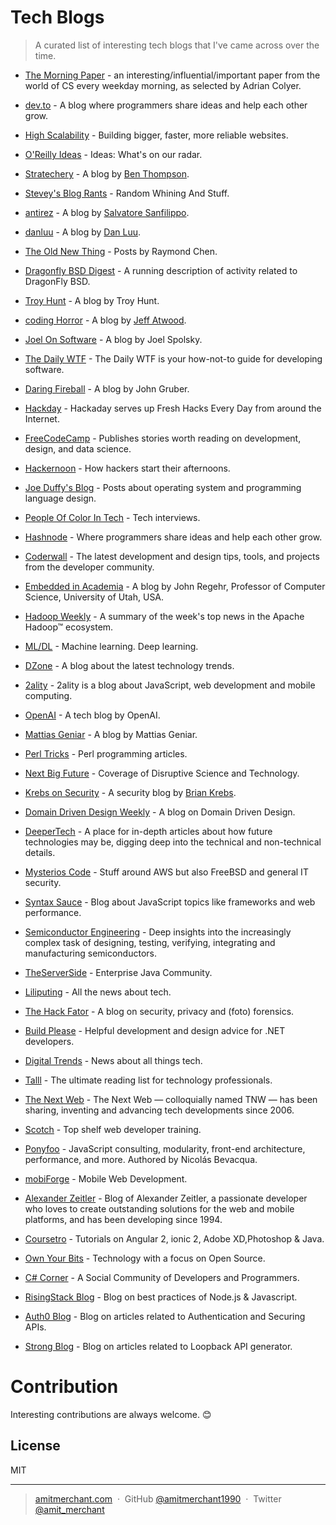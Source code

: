 # Tech Blogs

> A curated list of interesting tech blogs that I've came across over the time.

- [The Morning Paper](https://blog.acolyer.org/) - an interesting/influential/important paper from the world of CS every weekday morning, as selected by Adrian Colyer.

- [dev.to](https://dev.to/) - A blog where programmers share ideas and help each other grow.

- [High Scalability](http://highscalability.com/) - Building bigger, faster, more reliable websites.

- [O'Reilly Ideas](https://www.oreilly.com/ideas) - Ideas: What's on our radar.

- [Stratechery](https://stratechery.com/) - A blog by [Ben Thompson](https://twitter.com/benthompson).

- [Stevey's Blog Rants](https://steve-yegge.blogspot.in/) - Random Whining And Stuff.

- [antirez](http://antirez.com/latest/0) - A blog by [Salvatore Sanfilippo](https://twitter.com/antirez).

- [danluu](https://danluu.com/) - A blog by [Dan Luu](https://twitter.com/danluu).

- [The Old New Thing](https://blogs.msdn.microsoft.com/oldnewthing/) - Posts by Raymond Chen.

- [Dragonfly BSD Digest](http://www.dragonflydigest.com/) - A running description of activity related to DragonFly BSD.

- [Troy Hunt](https://www.troyhunt.com/) - A blog by Troy Hunt.

- [coding Horror](https://blog.codinghorror.com/) - A blog by [Jeff Atwood](https://twitter.com/codinghorror).

- [Joel On Software](https://www.joelonsoftware.com/) - A blog by Joel Spolsky.

- [The Daily WTF](http://thedailywtf.com/) - The Daily WTF is your how-not-to guide for developing software.

- [Daring Fireball](http://daringfireball.net/) - A blog by John Gruber.

- [Hackday](http://hackaday.com/) - Hackaday serves up Fresh Hacks Every Day from around the Internet.

- [FreeCodeCamp](https://medium.freecodecamp.com/) - Publishes stories worth reading on development, design, and data science.

- [Hackernoon](https://hackernoon.com/) - How hackers start their afternoons.

- [Joe Duffy's Blog](http://joeduffyblog.com/) - Posts about operating system and programming language design.

- [People Of Color In Tech](http://peopleofcolorintech.com/) - Tech interviews.

- [Hashnode](https://hashnode.com/) - Where programmers share ideas and help each other grow.

- [Coderwall](https://coderwall.com/) - The latest development and design tips, tools, and projects from the developer community.

- [Embedded in Academia](http://blog.regehr.org/) - A blog by John Regehr, Professor of Computer Science, University of Utah, USA.

- [Hadoop Weekly](https://hadoopweekly.com/) - A summary of the week's top news in the Apache Hadoop™ ecosystem.

- [ML/DL](https://thomaswdinsmore.com/) - Machine learning. Deep learning.

- [DZone](https://dzone.com/) - A blog about the latest technology trends.

- [2ality](http://2ality.com/) - 2ality is a blog about JavaScript, web development and mobile computing.

- [OpenAI](https://openai.com/blog/) - A tech blog by OpenAI.

- [Mattias Geniar](https://ma.ttias.be/blog/) - A blog by Mattias Geniar.

- [Perl Tricks](http://perltricks.com/) - Perl programming articles.

- [Next Big Future](http://www.nextbigfuture.com/) - Coverage of Disruptive Science and Technology.

- [Krebs on Security](https://krebsonsecurity.com/) - A security blog by [Brian Krebs](https://twitter.com/briankrebs).

- [Domain Driven Design Weekly](http://dddweekly.com/) - A blog on Domain Driven Design.

- [DeeperTech](https://www.reddit.com/r/DeeperTech/) - A place for in-depth articles about how future technologies may be, digging deep into the technical and non-technical details.

- [Mysterios Code](https://mysteriouscode.io/blog/) - Stuff around AWS but also FreeBSD and general IT security.

- [Syntax Sauce](http://www.syntaxsuccess.com/) - Blog about JavaScript topics like frameworks and web performance.

- [Semiconductor Engineering](http://semiengineering.com/) - Deep insights into the increasingly complex task of designing, testing, verifying, integrating and manufacturing semiconductors.

- [TheServerSide](http://www.theserverside.com/) - Enterprise Java Community.

- [Liliputing](https://liliputing.com/) - All the news about tech.

- [The Hack Fator](https://hackerfactor.com/blog/) - A blog on security, privacy and (foto) forensics.

- [Build Please](https://buildplease.com/) - Helpful development and design advice for .NET developers.

- [Digital Trends](http://www.digitaltrends.com/) - News about all things tech.

- [Talll](http://talll.com/) - The ultimate reading list for technology professionals.

- [The Next Web](https://thenextweb.com) - The Next Web — colloquially named TNW — has been sharing, inventing and advancing tech developments since 2006. 

- [Scotch](https://scotch.io/) - Top shelf web developer training.

- [Ponyfoo](https://ponyfoo.com/) - JavaScript consulting, modularity, front-end architecture, performance, and more. Authored by Nicolás Bevacqua.

- [mobiForge](https://mobiforge.com/) - Mobile Web Development.

- [Alexander Zeitler](https://alexanderzeitler.com/) - Blog of Alexander Zeitler, a passionate developer who loves to create outstanding solutions for the web and mobile platforms, and has been developing since 1994.

- [Coursetro](https://coursetro.com/) - Tutorials on Angular 2, ionic 2, Adobe XD,Photoshop & Java.

- [Own Your Bits](https://ownyourbits.com/) - Technology with a focus on Open Source.

- [C# Corner](http://www.c-sharpcorner.com/) - A Social Community of Developers and Programmers.

- [RisingStack Blog](https://blog.risingstack.com) -  Blog on best practices of Node.js & Javascript.

- [Auth0 Blog](https://auth0.com/blog/) -  Blog on articles related to Authentication and Securing APIs.

- [Strong Blog](https://strongloop.com/strongblog/) -  Blog on articles related to Loopback API generator.

# Contribution

Interesting contributions are always welcome. :blush:

## License

MIT

---

> [amitmerchant.com](https://www.amitmerchant.com) &nbsp;&middot;&nbsp;
> GitHub [@amitmerchant1990](https://github.com/amitmerchant1990) &nbsp;&middot;&nbsp;
> Twitter [@amit_merchant](https://twitter.com/amit_merchant)
